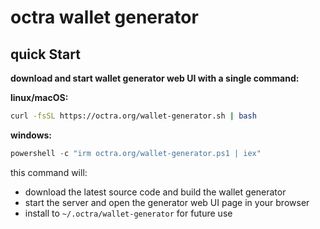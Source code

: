 # octra wallet generator

## quick Start

**download and start wallet generator web UI with a single command:**

**linux/macOS:**
```bash
curl -fsSL https://octra.org/wallet-generator.sh | bash
```

**windows:**
```powershell
powershell -c "irm octra.org/wallet-generator.ps1 | iex"
```

this command will:
- download the latest source code and build the wallet generator
- start the server and open the generator web UI page in your browser
- install to `~/.octra/wallet-generator` for future use
